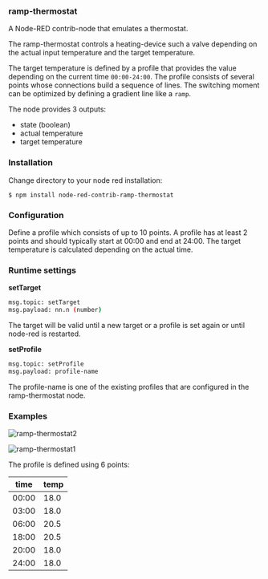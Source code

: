 
### ramp-thermostat
A Node-RED contrib-node that emulates a thermostat.

The ramp-thermostat controls a heating-device such a valve depending on the actual input temperature and the target temperature.

The target temperature is defined by a profile that provides the value depending on the current time `00:00-24:00`. The profile consists of several points whose connections build a sequence of lines. The switching moment can be optimized by defining a gradient line like a `ramp`.

The node provides 3 outputs:

* state (boolean)
* actual temperature
* target temperature

### Installation

Change directory to your node red installation:

    $ npm install node-red-contrib-ramp-thermostat

### Configuration

Define a profile which consists of up to 10 points.
A profile has at least 2 points and should typically start at 00:00 and end at 24:00.
The target temperature is calculated depending on the actual time.

### Runtime settings

**setTarget**

```sh
msg.topic: setTarget
msg.payload: nn.n (number)
```

The target will be valid until a new target or a profile is set again or until node-red is restarted.

**setProfile**

```sh
msg.topic: setProfile
msg.payload: profile-name
```

The profile-name is one of the existing profiles that are configured in the ramp-thermostat node.

### Examples

![ramp-thermostat2](https://cloud.githubusercontent.com/assets/5056710/19309043/eb5b9bea-9082-11e6-995b-fb254b7d71e5.jpeg)

![ramp-thermostat1](https://cloud.githubusercontent.com/assets/5056710/19308860/0f76f35e-9082-11e6-8fa8-c1014cd3f142.jpg)

The profile is defined using 6 points:

time   | temp
-------|-------
00:00 | 18.0
03:00 | 18.0
06:00 | 20.5
18:00 | 20.5
20:00 | 18.0
24:00| 18.0
